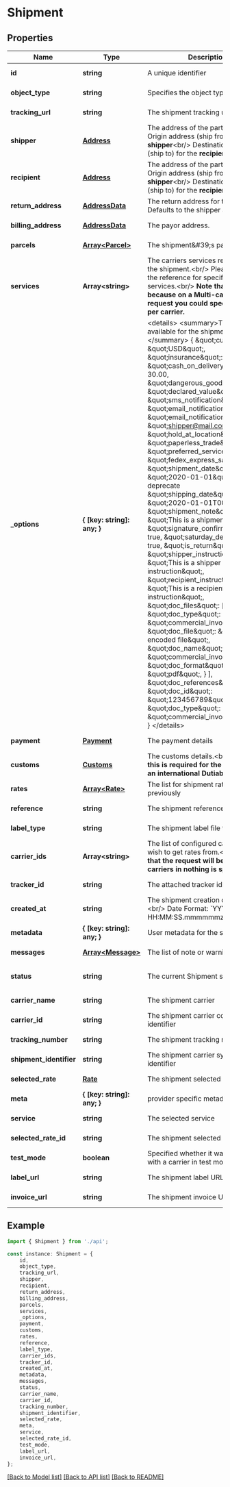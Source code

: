 # Shipment


## Properties

Name | Type | Description | Notes
------------ | ------------- | ------------- | -------------
**id** | **string** | A unique identifier | [optional] [default to undefined]
**object_type** | **string** | Specifies the object type | [optional] [default to 'shipment']
**tracking_url** | **string** | The shipment tracking url | [optional] [default to undefined]
**shipper** | [**Address**](Address.md) | The address of the party.&lt;br/&gt;         Origin address (ship from) for the **shipper**&lt;br/&gt;         Destination address (ship to) for the **recipient**          | [default to undefined]
**recipient** | [**Address**](Address.md) | The address of the party.&lt;br/&gt;         Origin address (ship from) for the **shipper**&lt;br/&gt;         Destination address (ship to) for the **recipient**          | [default to undefined]
**return_address** | [**AddressData**](AddressData.md) | The return address for this shipment. Defaults to the shipper address. | [optional] [default to undefined]
**billing_address** | [**AddressData**](AddressData.md) | The payor address. | [optional] [default to undefined]
**parcels** | [**Array&lt;Parcel&gt;**](Parcel.md) | The shipment\&#39;s parcels | [default to undefined]
**services** | **Array&lt;string&gt;** | The carriers services requested for the shipment.&lt;br/&gt;         Please consult the reference for specific carriers services.&lt;br/&gt;         **Note that this is a list because on a Multi-carrier rate request you could specify a service per carrier.**          | [optional] [default to undefined]
**_options** | **{ [key: string]: any; }** | &lt;details&gt;         &lt;summary&gt;The options available for the shipment.&lt;/summary&gt;          {             \&quot;currency\&quot;: \&quot;USD\&quot;,             \&quot;insurance\&quot;: 100.00,             \&quot;cash_on_delivery\&quot;: 30.00,             \&quot;dangerous_good\&quot;: true,             \&quot;declared_value\&quot;: 150.00,             \&quot;sms_notification\&quot;: true,             \&quot;email_notification\&quot;: true,             \&quot;email_notification_to\&quot;: \&quot;shipper@mail.com\&quot;,             \&quot;hold_at_location\&quot;: true,             \&quot;paperless_trade\&quot;: true,             \&quot;preferred_service\&quot;: \&quot;fedex_express_saver\&quot;,             \&quot;shipment_date\&quot;: \&quot;2020-01-01\&quot;,  # TODO: deprecate             \&quot;shipping_date\&quot;: \&quot;2020-01-01T00:00\&quot;,             \&quot;shipment_note\&quot;: \&quot;This is a shipment note\&quot;,             \&quot;signature_confirmation\&quot;: true,             \&quot;saturday_delivery\&quot;: true,             \&quot;is_return\&quot;: true,             \&quot;shipper_instructions\&quot;: \&quot;This is a shipper instruction\&quot;,             \&quot;recipient_instructions\&quot;: \&quot;This is a recipient instruction\&quot;,             \&quot;doc_files\&quot;: [                 {                     \&quot;doc_type\&quot;: \&quot;commercial_invoice\&quot;,                     \&quot;doc_file\&quot;: \&quot;base64 encoded file\&quot;,                     \&quot;doc_name\&quot;: \&quot;commercial_invoice.pdf\&quot;,                     \&quot;doc_format\&quot;: \&quot;pdf\&quot;,                 }             ],             \&quot;doc_references\&quot;: [                 {                     \&quot;doc_id\&quot;: \&quot;123456789\&quot;,                     \&quot;doc_type\&quot;: \&quot;commercial_invoice\&quot;,                 }             ],         }         &lt;/details&gt;          | [optional] [default to undefined]
**payment** | [**Payment**](Payment.md) | The payment details | [optional] [default to undefined]
**customs** | [**Customs**](Customs.md) | The customs details.&lt;br/&gt;         **Note that this is required for the shipment of an international Dutiable parcel.**          | [optional] [default to undefined]
**rates** | [**Array&lt;Rate&gt;**](Rate.md) | The list for shipment rates fetched previously | [optional] [default to undefined]
**reference** | **string** | The shipment reference | [optional] [default to undefined]
**label_type** | **string** | The shipment label file type. | [optional] [default to undefined]
**carrier_ids** | **Array&lt;string&gt;** | The list of configured carriers you wish to get rates from.&lt;br/&gt;         **Note that the request will be sent to all carriers in nothing is specified**          | [optional] [default to undefined]
**tracker_id** | **string** | The attached tracker id | [optional] [default to undefined]
**created_at** | **string** | The shipment creation datetime.&lt;br/&gt;         Date Format: &#x60;YYYY-MM-DD HH:MM:SS.mmmmmmz&#x60;          | [default to undefined]
**metadata** | **{ [key: string]: any; }** | User metadata for the shipment | [optional] [default to undefined]
**messages** | [**Array&lt;Message&gt;**](Message.md) | The list of note or warning messages | [optional] [default to undefined]
**status** | **string** | The current Shipment status | [optional] [default to StatusEnum_Draft]
**carrier_name** | **string** | The shipment carrier | [optional] [default to undefined]
**carrier_id** | **string** | The shipment carrier configured identifier | [optional] [default to undefined]
**tracking_number** | **string** | The shipment tracking number | [optional] [default to undefined]
**shipment_identifier** | **string** | The shipment carrier system identifier | [optional] [default to undefined]
**selected_rate** | [**Rate**](Rate.md) | The shipment selected rate | [optional] [default to undefined]
**meta** | **{ [key: string]: any; }** | provider specific metadata | [optional] [default to undefined]
**service** | **string** | The selected service | [optional] [default to undefined]
**selected_rate_id** | **string** | The shipment selected rate. | [optional] [default to undefined]
**test_mode** | **boolean** | Specified whether it was created with a carrier in test mode | [default to undefined]
**label_url** | **string** | The shipment label URL | [optional] [default to undefined]
**invoice_url** | **string** | The shipment invoice URL | [optional] [default to undefined]

## Example

```typescript
import { Shipment } from './api';

const instance: Shipment = {
    id,
    object_type,
    tracking_url,
    shipper,
    recipient,
    return_address,
    billing_address,
    parcels,
    services,
    _options,
    payment,
    customs,
    rates,
    reference,
    label_type,
    carrier_ids,
    tracker_id,
    created_at,
    metadata,
    messages,
    status,
    carrier_name,
    carrier_id,
    tracking_number,
    shipment_identifier,
    selected_rate,
    meta,
    service,
    selected_rate_id,
    test_mode,
    label_url,
    invoice_url,
};
```

[[Back to Model list]](../README.md#documentation-for-models) [[Back to API list]](../README.md#documentation-for-api-endpoints) [[Back to README]](../README.md)
